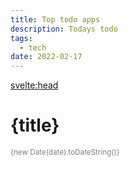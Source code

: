 ```yaml
---
title: Top todo apps
description: Todays todo
tags:
  - tech
date: 2022-02-17
---
```


<svelte:head>

  <meta name="description" content={title} />
</svelte:head>

# {title}

<small>{new Date(date).toDateString()}</small>

This is First post

<style>
  small {
    color: gray
  }
  p {
    color: white
  }
</style>
